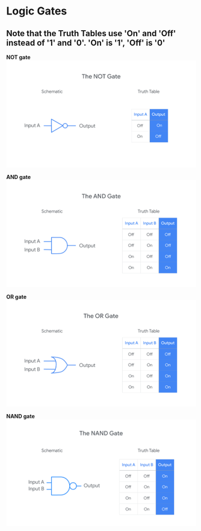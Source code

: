 # Logic Gates

## Note that the Truth Tables use 'On' and 'Off' instead of '1' and '0'. 'On' is '1', 'Off' is '0'

**NOT gate**
![NOT gate](/src/images/NOTgate.png)

**AND gate**
![AND gate](/src/images/ANDgate.png)

**OR gate**
![OR gate](/src/images/ORgate.png)

**NAND gate**
![NAND gate](/src/images/NANDgate.png)
